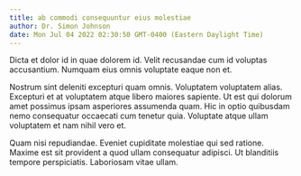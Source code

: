 ```yaml
---
title: ab commodi consequuntur eius molestiae
author: Dr. Simon Johnson
date: Mon Jul 04 2022 02:30:50 GMT-0400 (Eastern Daylight Time)
---
```

Dicta et dolor id in quae dolorem id. Velit recusandae cum id voluptas accusantium. Numquam eius omnis voluptate eaque non et.

 Nostrum sint deleniti excepturi quam omnis. Voluptatem voluptatem alias. Excepturi et at voluptatem atque libero maiores sapiente. Ut est qui dolorum amet possimus ipsam asperiores assumenda quam. Hic in optio quibusdam nemo consequatur occaecati cum tenetur quia. Voluptate atque ullam voluptatem et nam nihil vero et.

 Quam nisi repudiandae. Eveniet cupiditate molestiae qui sed ratione. Maxime est sit provident a quod ullam consequatur adipisci. Ut blanditiis tempore perspiciatis. Laboriosam vitae ullam.